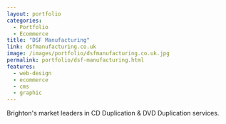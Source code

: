 ```yaml
---
layout: portfolio
categories: 
  - Portfolio
  - Ecommerce
title: "DSF Manufacturing"
link: dsfmanufacturing.co.uk
image: /images/portfolio/dsfmanufacturing.co.uk.jpg
permalink: portfolio/dsf-manufacturing.html
features:
  - web-design
  - ecommerce
  - cms
  - graphic
---
```


Brighton's market leaders in CD Duplication & DVD Duplication services.